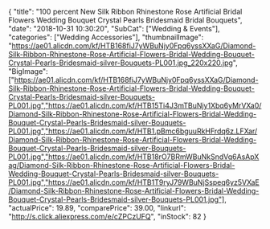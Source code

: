 {
	"title": "100 percent New Silk Ribbon Rhinestone Rose Artificial Bridal Flowers Wedding Bouquet Crystal Pearls Bridesmaid Bridal Bouquets",
	"date": "2018-10-31 10:30:20",
	"SubCat": ["Wedding & Events"],
	"categories": ["Wedding Accessories"],
	"thumbnailImage": "https://ae01.alicdn.com/kf/HTB168fiJ7yWBuNjy0Fpq6yssXXaG/Diamond-Silk-Ribbon-Rhinestone-Rose-Artificial-Flowers-Bridal-Wedding-Bouquet-Crystal-Pearls-Bridesmaid-silver-Bouquets-PL001.jpg_220x220.jpg",
	"BigImage": ["https://ae01.alicdn.com/kf/HTB168fiJ7yWBuNjy0Fpq6yssXXaG/Diamond-Silk-Ribbon-Rhinestone-Rose-Artificial-Flowers-Bridal-Wedding-Bouquet-Crystal-Pearls-Bridesmaid-silver-Bouquets-PL001.jpg","https://ae01.alicdn.com/kf/HTB15Ti4J3mTBuNjy1Xbq6yMrVXa0/Diamond-Silk-Ribbon-Rhinestone-Rose-Artificial-Flowers-Bridal-Wedding-Bouquet-Crystal-Pearls-Bridesmaid-silver-Bouquets-PL001.jpg","https://ae01.alicdn.com/kf/HTB1.pBmc6bguuRkHFrdq6z.LFXar/Diamond-Silk-Ribbon-Rhinestone-Rose-Artificial-Flowers-Bridal-Wedding-Bouquet-Crystal-Pearls-Bridesmaid-silver-Bouquets-PL001.jpg","https://ae01.alicdn.com/kf/HTB18rO7BRmWBuNkSndVq6AsApXag/Diamond-Silk-Ribbon-Rhinestone-Rose-Artificial-Flowers-Bridal-Wedding-Bouquet-Crystal-Pearls-Bridesmaid-silver-Bouquets-PL001.jpg","https://ae01.alicdn.com/kf/HTB1T9ryJ79WBuNjSspeq6yz5VXaE/Diamond-Silk-Ribbon-Rhinestone-Rose-Artificial-Flowers-Bridal-Wedding-Bouquet-Crystal-Pearls-Bridesmaid-silver-Bouquets-PL001.jpg"],
	"actualPrice": 19.89,
	"comparePrice": 39.00,
	"linkurl": "http://s.click.aliexpress.com/e/cZPCzUFQ",
	"inStock": 82
}
